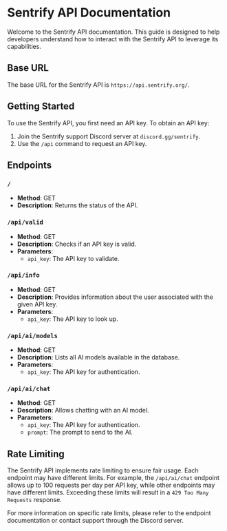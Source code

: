 # Sentrify API Documentation

Welcome to the Sentrify API documentation. This guide is designed to help developers understand how to interact with the Sentrify API to leverage its capabilities.

## Base URL

The base URL for the Sentrify API is `https://api.sentrify.org/`.

## Getting Started

To use the Sentrify API, you first need an API key. To obtain an API key:

1. Join the Sentrify support Discord server at `discord.gg/sentrify`.
2. Use the `/api` command to request an API key.

## Endpoints

### `/`
- **Method**: GET
- **Description**: Returns the status of the API.

### `/api/valid`
- **Method**: GET
- **Description**: Checks if an API key is valid.
- **Parameters**:
  - `api_key`: The API key to validate.

### `/api/info`
- **Method**: GET
- **Description**: Provides information about the user associated with the given API key.
- **Parameters**:
  - `api_key`: The API key to look up.

### `/api/ai/models`
- **Method**: GET
- **Description**: Lists all AI models available in the database.
- **Parameters**:
  - `api_key`: The API key for authentication.

### `/api/ai/chat`
- **Method**: GET
- **Description**: Allows chatting with an AI model.
- **Parameters**:
  - `api_key`: The API key for authentication.
  - `prompt`: The prompt to send to the AI.

## Rate Limiting

The Sentrify API implements rate limiting to ensure fair usage. Each endpoint may have different limits. For example, the `/api/ai/chat` endpoint allows up to 100 requests per day per API key, while other endpoints may have different limits. Exceeding these limits will result in a `429 Too Many Requests` response.

For more information on specific rate limits, please refer to the endpoint documentation or contact support through the Discord server.
